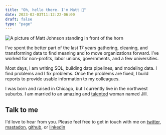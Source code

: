 ```yaml
---
title: "Oh, hello there. I'm Matt 👋"
date: 2023-02-03T11:12:22-06:00
draft: false
type: "page"
---
```


![A picture of Matt Johnson standing in front of the horn](/img/matt.jpg)

I’ve spent the better part of the last 17 years gathering, cleaning, and transforming data to find meaning and to move organizations forward. I’ve worked for non-profits, labor unions, governments, and a few universities.

Most days, I am writing SQL, building data pipelines, and modeling data. I find problems and I fix problems. Once the problems are fixed, I build reports to provide usable information to my colleagues.

I was born and raised in Chicago, but I currently live in the northwest suburbs. I am married to an amazing and [talented](http://www.glorioustomato.com) woman named Jill.

## Talk to me

I'd love to hear from you. Please feel free to get in touch with me on [twitter](https://www.twitter.com/onlymattjohnson), [mastadon](https://indieweb.social/@onlymattjohnson), [github](https://www.github.com/onlymattjohnson), or [linkedin](https://www.linkedin.com/in/onlymattjohnson/)